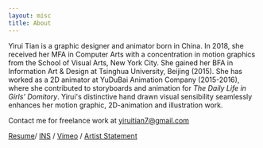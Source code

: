 ```yaml
---
layout: misc
title: About
---
```


Yirui Tian is a graphic designer and animator born in China. In 2018, she received her MFA in Computer Arts with a concentration in motion graphics from the School of Visual Arts, New York City. She gained her BFA in Information Art & Design at Tsinghua University, Beijing (2015). She has worked as a 2D animator at YuDuBai Animation Company (2015-2016), where she contributed to storyboards and animation for <i>The Daily Life in Girls' Domitory</i>. Yirui's distinctive hand drawn visual sensibility seamlessly enhances her motion graphic, 2D-animation and illustration work. 

Contact me for freelance work at [yiruitian7@gmail.com](mailto:yiruitian7@gmail.com)

[Resume](https://drive.google.com/file/d/1mek_VnzaXuDJfiXP5r4wXYLm9GeTFQsm/view?usp=sharing)/ [INS](https://www.instagram.com/yirui3751/) / [Vimeo](https://vimeo.com/user33173109) / [Artist Statement](artist_statement.html)

